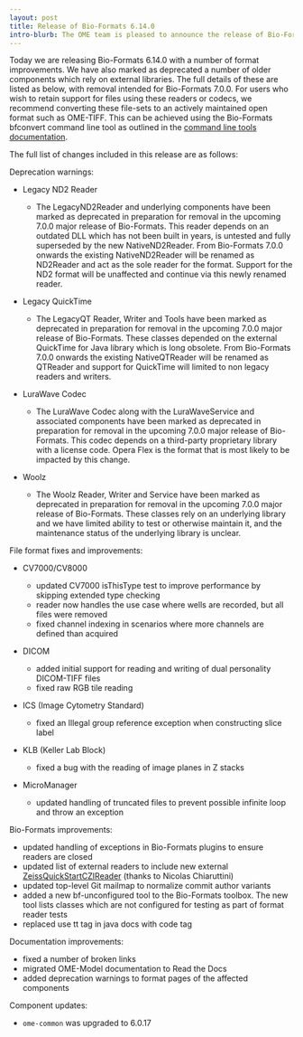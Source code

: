```yaml
---
layout: post
title: Release of Bio-Formats 6.14.0
intro-blurb: The OME team is pleased to announce the release of Bio-Formats 6.14.0
---
```


Today we are releasing Bio-Formats 6.14.0 with a number of format improvements. We have also marked as deprecated a number of older components which rely on external libraries. The full details of these are listed as below, with removal intended for Bio-Formats 7.0.0. For users who wish to retain support for files using these readers or codecs, we recommend converting these file-sets to an actively maintained open format such as OME-TIFF. This can be achieved using the Bio-Formats bfconvert command line tool as outlined in the [command line tools documentation](https://bio-formats.readthedocs.io/en/stable/users/comlinetools/conversion.html).

The full list of changes included in this release are as follows:

Deprecation warnings:

* Legacy ND2 Reader
   - The LegacyND2Reader and underlying components have been marked as deprecated in preparation 
for removal in the upcoming 7.0.0 major release of Bio-Formats. This reader depends on an outdated 
DLL which has not been built in years, is untested and fully superseded by the new NativeND2Reader. 
From Bio-Formats 7.0.0 onwards the existing NativeND2Reader will be renamed as ND2Reader and act as 
the sole reader for the format. Support for the ND2 format will be unaffected and continue via this 
newly renamed reader.

* Legacy QuickTime
   - The LegacyQT Reader, Writer and Tools have been marked as deprecated in preparation for removal 
in the upcoming 7.0.0 major release of Bio-Formats. These classes depended on the external QuickTime 
for Java library which is long obsolete. From Bio-Formats 7.0.0 onwards the existing NativeQTReader 
will be renamed as QTReader and support for QuickTime will limited to non legacy readers and writers.

* LuraWave Codec
   - The LuraWave Codec along with the LuraWaveService and associated components have been marked as 
deprecated in preparation for removal in the upcoming 7.0.0 major release of Bio-Formats. This codec 
depends on a third-party proprietary library with a license code. Opera Flex is the format that is 
most likely to be impacted by this change.

* Woolz
   - The Woolz Reader, Writer and Service have been marked as deprecated in preparation for removal 
in the upcoming 7.0.0 major release of Bio-Formats. These classes rely on an underlying library and 
we have limited ability to test or otherwise maintain it, and the maintenance status of the underlying 
library is unclear.

File format fixes and improvements:

* CV7000/CV8000
   - updated CV7000 isThisType test to improve performance by skipping extended type checking
   - reader now handles the use case where wells are recorded, but all files were removed
   - fixed channel indexing in scenarios where more channels are defined than acquired

* DICOM
   - added initial support for reading and writing of dual personality DICOM-TIFF files
   - fixed raw RGB tile reading

* ICS (Image Cytometry Standard)
   - fixed an Illegal group reference exception when constructing slice label 

* KLB (Keller Lab Block)
   - fixed a bug with the reading of image planes in Z stacks

* MicroManager
   - updated handling of truncated files to prevent possible infinite loop and throw an exception

Bio-Formats improvements:

* updated handling of exceptions in Bio-Formats plugins to ensure readers are closed
* updated list of external readers to include new external 
  [ZeissQuickStartCZIReader](https://github.com/BIOP/quick-start-czi-reader) (thanks to Nicolas Chiaruttini)
* updated top-level Git mailmap to normalize commit author variants
* added a new bf-unconfigured tool to the Bio-Formats toolbox. The new tool lists classes which 
  are not configured for testing as part of format reader tests
* replaced use tt tag in java docs with code tag

Documentation improvements:

* fixed a number of broken links
* migrated OME-Model documentation to Read the Docs
* added deprecation warnings to format pages of the affected components

Component updates:

* `ome-common` was upgraded to 6.0.17
